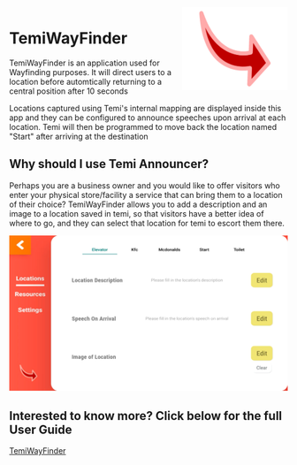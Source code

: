 <img src="documentation/arrow.png" align="right" height="150"/>

# TemiWayFinder
TemiWayFinder is an application used for Wayfinding purposes. It will direct users to a location before automtically returning to a central position after 10 seconds

Locations captured using Temi's internal mapping are displayed inside this app and they can be configured to announce speeches upon 
arrival at each location. Temi will then be programmed to move back the location named "Start" after arriving at the destination


## Why should I use Temi Announcer?

Perhaps you are a business owner and you would like to offer visitors who enter your physical store/facility a service that can bring them
to a location of their choice? TemiWayFinder allows you to add a description and an image to a location saved in temi, so that
visitors have a better idea of where to go, and they can select that location for temi to escort them there.

![](documentation/ConfigurationLocations.png)

## Interested to know more? Click below for the full User Guide
<div> <a href="https://github.com/temideveloper/Rs-App-Guides/blob/master/TemiWayFinder/README.md" title="TemiWayFinder"> TemiWayFinder</a> </div>


